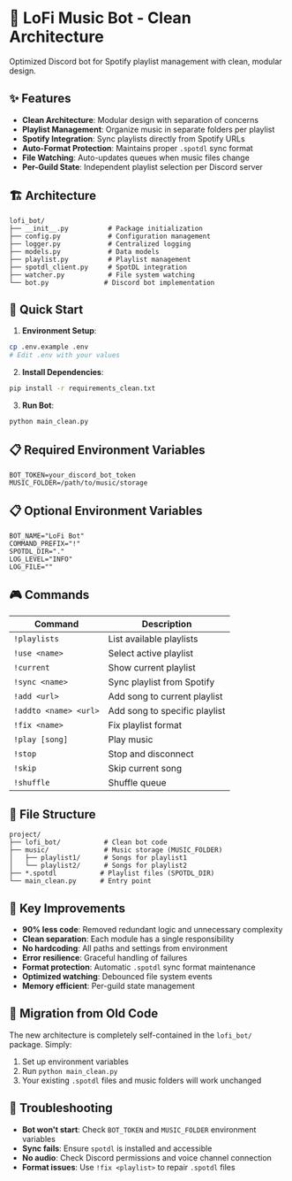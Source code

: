 # 🎵 LoFi Music Bot - Clean Architecture

Optimized Discord bot for Spotify playlist management with clean, modular design.

## ✨ Features

-   **Clean Architecture**: Modular design with separation of concerns
-   **Playlist Management**: Organize music in separate folders per playlist
-   **Spotify Integration**: Sync playlists directly from Spotify URLs
-   **Auto-Format Protection**: Maintains proper `.spotdl` sync format
-   **File Watching**: Auto-updates queues when music files change
-   **Per-Guild State**: Independent playlist selection per Discord server

## 🏗️ Architecture

```
lofi_bot/
├── __init__.py          # Package initialization
├── config.py            # Configuration management
├── logger.py            # Centralized logging
├── models.py            # Data models
├── playlist.py          # Playlist management
├── spotdl_client.py     # SpotDL integration
├── watcher.py           # File system watching
└── bot.py              # Discord bot implementation
```

## 🚀 Quick Start

1. **Environment Setup**:

```bash
cp .env.example .env
# Edit .env with your values
```

2. **Install Dependencies**:

```bash
pip install -r requirements_clean.txt
```

3. **Run Bot**:

```bash
python main_clean.py
```

## 📋 Required Environment Variables

```env
BOT_TOKEN=your_discord_bot_token
MUSIC_FOLDER=/path/to/music/storage
```

## 📋 Optional Environment Variables

```env
BOT_NAME="LoFi Bot"
COMMAND_PREFIX="!"
SPOTDL_DIR="."
LOG_LEVEL="INFO"
LOG_FILE=""
```

## 🎮 Commands

| Command               | Description                   |
| --------------------- | ----------------------------- |
| `!playlists`          | List available playlists      |
| `!use <name>`         | Select active playlist        |
| `!current`            | Show current playlist         |
| `!sync <name>`        | Sync playlist from Spotify    |
| `!add <url>`          | Add song to current playlist  |
| `!addto <name> <url>` | Add song to specific playlist |
| `!fix <name>`         | Fix playlist format           |
| `!play [song]`        | Play music                    |
| `!stop`               | Stop and disconnect           |
| `!skip`               | Skip current song             |
| `!shuffle`            | Shuffle queue                 |

## 📁 File Structure

```
project/
├── lofi_bot/           # Clean bot code
├── music/              # Music storage (MUSIC_FOLDER)
│   ├── playlist1/      # Songs for playlist1
│   └── playlist2/      # Songs for playlist2
├── *.spotdl           # Playlist files (SPOTDL_DIR)
└── main_clean.py      # Entry point
```

## 🔧 Key Improvements

-   **90% less code**: Removed redundant logic and unnecessary complexity
-   **Clean separation**: Each module has a single responsibility
-   **No hardcoding**: All paths and settings from environment
-   **Error resilience**: Graceful handling of failures
-   **Format protection**: Automatic `.spotdl` sync format maintenance
-   **Optimized watching**: Debounced file system events
-   **Memory efficient**: Per-guild state management

## 🎯 Migration from Old Code

The new architecture is completely self-contained in the `lofi_bot/` package. Simply:

1. Set up environment variables
2. Run `python main_clean.py`
3. Your existing `.spotdl` files and music folders will work unchanged

## 🐛 Troubleshooting

-   **Bot won't start**: Check `BOT_TOKEN` and `MUSIC_FOLDER` environment variables
-   **Sync fails**: Ensure `spotdl` is installed and accessible
-   **No audio**: Check Discord permissions and voice channel connection
-   **Format issues**: Use `!fix <playlist>` to repair `.spotdl` files
